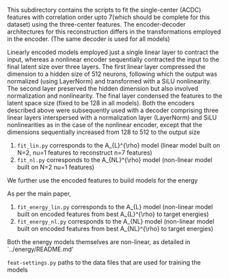 This subdirectory contains the scripts to fit the single-center (ACDC) features with correlation order upto 7(which should be complete for this dataset) using the three-center features. 
The encoder-decoder architectures for this reconstruction differs in the transformations employed in the encoder. (The same decoder is used for all models) 

Linearly encoded models employed just a single linear layer to contract the input, whereas a nonlinear encoder sequentially contracted the input to the final latent size over three layers. The first linear layer compressed the dimension to a hidden size of 512 neurons, following which the output was normalized (using LayerNorm) and transformed with a SiLU nonlinearity. The second layer preserved the hidden dimension but also involved normalization and nonlinearity. The final layer condensed the features to the latent space size (fixed to be 128 in all models). Both the encoders described above were subsequently used with a decoder comprising three linear layers interspersed with a normalization layer (LayerNorm) and
SiLU nonlinearities as in the case of the nonlinear encoder, except that the dimensions sequentially increased from 128 to 512 to the output size

1. `fit_lin.py` corresponds to the A_{L}^{\rho} model (linear model built on N=2, nu=1 features to reconstruct n=7 features)  
2. `fit_nl.py` corresponds to the A_{NL}^{\rho} model (non-linear model built on N=2 nu=1 features)


We further use the encoded features to build models for the energy

As per the main paper, 


1. `fit_energy_lin.py` corresponds to the A_{L} model (non-linear model built on encoded features from best A_{L}^{\rho} to target energies)  
2. `fit_energy_nl.py` corresponds to the A_{NL} model (non-linear model built on encoded features from best A_{NL}^{\rho} to target energies)

Both the energy models themselves are non-linear, as detailed in `../energy/README.md'

`feat-settings.py` paths to the data files that are used for training the models
